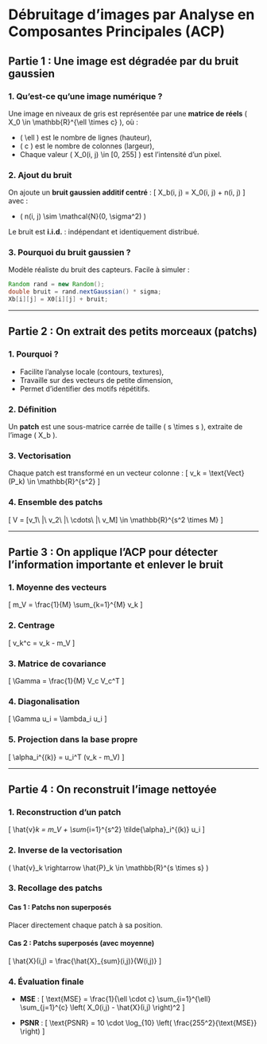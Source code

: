 
# Débruitage d’images par Analyse en Composantes Principales (ACP)

## Partie 1 : Une image est dégradée par du bruit gaussien

### 1. Qu’est-ce qu’une image numérique ?
Une image en niveaux de gris est représentée par une **matrice de réels** \( X_0 \in \mathbb{R}^{\ell \times c} \), où :
- \( \ell \) est le nombre de lignes (hauteur),
- \( c \) est le nombre de colonnes (largeur),
- Chaque valeur \( X_0(i, j) \in [0, 255] \) est l’intensité d’un pixel.

### 2. Ajout du bruit
On ajoute un **bruit gaussien additif centré** :
\[
X_b(i, j) = X_0(i, j) + n(i, j)
\]
avec :
- \( n(i, j) \sim \mathcal{N}(0, \sigma^2) \)

Le bruit est **i.i.d.** : indépendant et identiquement distribué.

### 3. Pourquoi du bruit gaussien ?
Modèle réaliste du bruit des capteurs. Facile à simuler :
```java
Random rand = new Random();
double bruit = rand.nextGaussian() * sigma;
Xb[i][j] = X0[i][j] + bruit;
```

---

## Partie 2 : On extrait des petits morceaux (patchs)

### 1. Pourquoi ?
- Facilite l’analyse locale (contours, textures),
- Travaille sur des vecteurs de petite dimension,
- Permet d’identifier des motifs répétitifs.

### 2. Définition
Un **patch** est une sous-matrice carrée de taille \( s \times s \), extraite de l’image \( X_b \).

### 3. Vectorisation
Chaque patch est transformé en un vecteur colonne :
\[
v_k = \text{Vect}(P_k) \in \mathbb{R}^{s^2}
\]

### 4. Ensemble des patchs
\[
V = [v_1\ |\ v_2\ |\ \cdots\ |\ v_M] \in \mathbb{R}^{s^2 \times M}
\]

---

## Partie 3 : On applique l’ACP pour détecter l’information importante et enlever le bruit

### 1. Moyenne des vecteurs
\[
m_V = \frac{1}{M} \sum_{k=1}^{M} v_k
\]

### 2. Centrage
\[
v_k^c = v_k - m_V
\]

### 3. Matrice de covariance
\[
\Gamma = \frac{1}{M} V_c V_c^T
\]

### 4. Diagonalisation
\[
\Gamma u_i = \lambda_i u_i
\]

### 5. Projection dans la base propre
\[
\alpha_i^{(k)} = u_i^T (v_k - m_V)
\]

---

## Partie 4 : On reconstruit l’image nettoyée

### 1. Reconstruction d’un patch
\[
\hat{v}_k = m_V + \sum_{i=1}^{s^2} \tilde{\alpha}_i^{(k)} u_i
\]

### 2. Inverse de la vectorisation
\( \hat{v}_k \rightarrow \hat{P}_k \in \mathbb{R}^{s \times s} \)

### 3. Recollage des patchs

#### Cas 1 : Patchs non superposés  
Placer directement chaque patch à sa position.

#### Cas 2 : Patchs superposés (avec moyenne)
\[
\hat{X}(i,j) = \frac{\hat{X}_{sum}(i,j)}{W(i,j)}
\]

### 4. Évaluation finale
- **MSE** :
\[
\text{MSE} = \frac{1}{\ell \cdot c} \sum_{i=1}^{\ell} \sum_{j=1}^{c} \left( X_0(i,j) - \hat{X}(i,j) \right)^2
\]

- **PSNR** :
\[
\text{PSNR} = 10 \cdot \log_{10} \left( \frac{255^2}{\text{MSE}} \right)
\]
